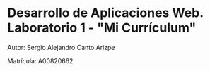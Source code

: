 <h1> Desarrollo de Aplicaciones Web. Laboratorio 1 - "Mi Currículum" </h1>

<p> Autor: Sergio Alejandro Canto Arizpe </p>

<p> Matrícula: A00820662 </p>
